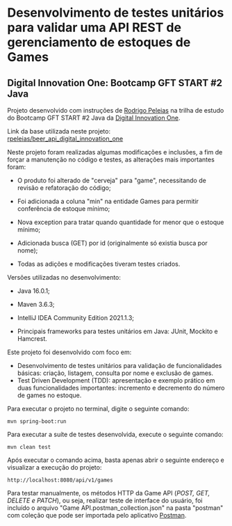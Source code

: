 # Desenvolvimento de testes unitários para validar uma API REST de gerenciamento de estoques de Games

## Digital Innovation One: Bootcamp GFT START #2 Java

Projeto desenvolvido com instruções de [Rodrigo Peleias](https://github.com/rpeleias) na trilha de estudo do Bootcamp GFT START #2 Java da [Digital Innovation One](https://digitalinnovation.one/).

Link da base utilizada neste projeto: [rpeleias/beer_api_digital_innovation_one](https://github.com/rpeleias/beer_api_digital_innovation_one)

Neste projeto foram realizadas algumas modificações e inclusões, a fim de forçar a manutenção no código e testes, as alterações mais importantes foram:
* O produto foi alterado de "cerveja" para "game", necessitando de revisão e refatoração do código;

* Foi adicionada a coluna "min" na entidade Games para permitir conferência de estoque mínimo;

* Nova exception para tratar quando quantidade for menor que o estoque mínimo;

* Adicionada busca (GET) por id (originalmente só existia busca por nome);

* Todas as adições e modificações tiveram testes criados. 

  


Versões utilizadas no desenvolvimento:
* Java 16.0.1;

* Maven 3.6.3;

* IntelliJ IDEA Community Edition 2021.1.3;

* Principais frameworks para testes unitários em Java: JUnit, Mockito e Hamcrest. 




Este projeto foi desenvolvido com foco em:
* Desenvolvimento de testes unitários para validação de funcionalidades básicas: criação, listagem, consulta por nome e exclusão de games.
* Test Driven Development (TDD): apresentação e exemplo prático em duas funcionalidades importantes: incremento e decremento do número de games no estoque.



Para executar o projeto no terminal, digite o seguinte comando:

```shell script
mvn spring-boot:run 
```

Para executar a suíte de testes desenvolvida, execute o seguinte comando:

```shell script
mvn clean test
```

Após executar o comando acima, basta apenas abrir o seguinte endereço e visualizar a execução do projeto:

```
http://localhost:8080/api/v1/games
```



Para testar manualmente, os métodos HTTP da Game API (_POST, GET, DELETE e PATCH_), ou seja, realizar teste de interface do usuário, foi incluído o arquivo "Game API.postman_collection.json" na pasta "postman" com coleção que pode ser importada pelo aplicativo [Postman](https://www.postman.com/).